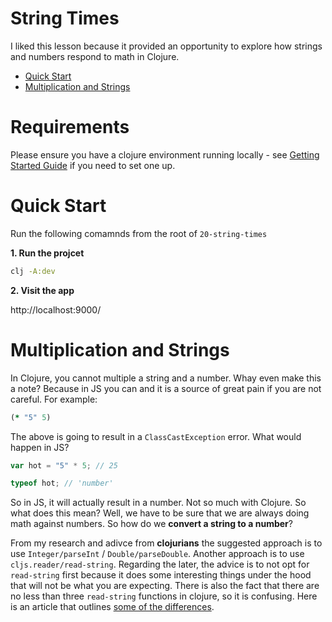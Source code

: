 # String Times

I liked this lesson because it provided an opportunity to explore how strings and numbers respond to math in Clojure.

- [Quick Start](#quick-start)
- [Multiplication and Strings](#multiplication-and-strings)

# Requirements

Please ensure you have a clojure environment running locally - see [Getting Started Guide](https://github.com/tkjone/clojurescript-30#getting-started) if you need to set one up.

# Quick Start

Run the following comamnds from the root of `20-string-times`

**1. Run the projcet**

```bash
clj -A:dev
```

**2. Visit the app**

http://localhost:9000/

# Multiplication and Strings

In Clojure, you cannot multiple a string and a number. Whay even make this a note? Because in JS you can and it is a source of great pain if you are not careful. For example:

```clojure
(* "5" 5)
```

The above is going to result in a `ClassCastException` error. What would happen in JS?

```javascript
var hot = "5" * 5; // 25

typeof hot; // 'number'
```

So in JS, it will actually result in a number. Not so much with Clojure. So what does this mean? Well, we have to be sure that we are always doing math against numbers. So how do we **convert a string to a number**?

From my research and adivce from **clojurians** the suggested approach is to use `Integer/parseInt` / `Double/parseDouble`. Another approach is to use `cljs.reader/read-string`. Regarding the later, the advice is to not opt for `read-string` first because it does some interesting things under the hood that will not be what you are expecting. There is also the fact that there are no less than three `read-string` functions in clojure, so it is confusing. Here is an article that outlines [some of the differences](https://coderwall.com/p/8krwqg/clojure-script-compatibility-magic).
